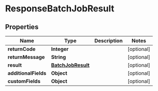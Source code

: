 

# ResponseBatchJobResult

## Properties

Name | Type | Description | Notes
------------ | ------------- | ------------- | -------------
**returnCode** | **Integer** |  |  [optional]
**returnMessage** | **String** |  |  [optional]
**result** | [**BatchJobResult**](BatchJobResult.md) |  |  [optional]
**additionalFields** | **Object** |  |  [optional]
**customFields** | **Object** |  |  [optional]




